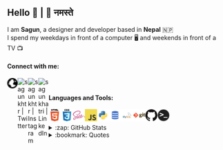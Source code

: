 ## Hello :wave: | :pray: नमस्ते

I am **Sagun**, a designer and developer based in **Nepal** :nepal:   
I spend my weekdays in front of a computer :desktop_computer: and weekends in front of a TV :tv:  

#### Connect with me:

[<img align="left" alt="sagun.info.np" width="24px" src="https://raw.githubusercontent.com/iconic/open-iconic/master/svg/globe.svg" />][website]
[<img align="left" alt="sagunkhtr | Twitter" width="24px" src="https://cdn.jsdelivr.net/npm/simple-icons@v3/icons/twitter.svg" />][twitter]
[<img align="left" alt="sagunkhtr | Instagram" width="24px" src="https://cdn.jsdelivr.net/npm/simple-icons@v3/icons/instagram.svg" />][instagram]
[<img align="left" alt="sagunkhatri | LinkedIn" width="24px" src="https://cdn.jsdelivr.net/npm/simple-icons@v3/icons/linkedin.svg" />][linkedin]

<br />

#### Languages and Tools:

<img align="left" alt="HTML5" width="28px" src="https://raw.githubusercontent.com/github/explore/80688e429a7d4ef2fca1e82350fe8e3517d3494d/topics/html/html.png" />
<img align="left" alt="CSS3" width="28px" src="https://raw.githubusercontent.com/github/explore/80688e429a7d4ef2fca1e82350fe8e3517d3494d/topics/css/css.png" />
<img align="left" alt="Sass" width="28px" src="https://raw.githubusercontent.com/github/explore/80688e429a7d4ef2fca1e82350fe8e3517d3494d/topics/sass/sass.png" />
<img align="left" alt="JavaScript" width="28px" src="https://raw.githubusercontent.com/github/explore/80688e429a7d4ef2fca1e82350fe8e3517d3494d/topics/javascript/javascript.png" />
<!-- <img align="left" alt="React" width="28px" src="https://raw.githubusercontent.com/github/explore/80688e429a7d4ef2fca1e82350fe8e3517d3494d/topics/react/react.png" />
<img align="left" alt="Node.js" width="28px" src="https://raw.githubusercontent.com/github/explore/80688e429a7d4ef2fca1e82350fe8e3517d3494d/topics/nodejs/nodejs.png" /> -->
<img align="left" alt="Python" width="28px" src="https://raw.githubusercontent.com/github/explore/80688e429a7d4ef2fca1e82350fe8e3517d3494d/topics/python/python.png" />
<img align="left" alt="SQL" width="28px" src="https://raw.githubusercontent.com/github/explore/80688e429a7d4ef2fca1e82350fe8e3517d3494d/topics/sql/sql.png" />
<img align="left" alt="MySQL" width="28px" src="https://raw.githubusercontent.com/github/explore/80688e429a7d4ef2fca1e82350fe8e3517d3494d/topics/mysql/mysql.png" />
<img align="left" alt="Git" width="28px" src="https://raw.githubusercontent.com/github/explore/80688e429a7d4ef2fca1e82350fe8e3517d3494d/topics/git/git.png" />
<img align="left" alt="GitHub" width="28px" src="https://raw.githubusercontent.com/github/explore/78df643247d429f6cc873026c0622819ad797942/topics/github/github.png" />
<img align="left" alt="Terminal" width="28px" src="https://raw.githubusercontent.com/github/explore/80688e429a7d4ef2fca1e82350fe8e3517d3494d/topics/terminal/terminal.png" />

<br />
<br />

<details>
  <summary>:zap: GitHub Stats</summary>

  <img align="center" alt="sagunkhatri's GitHub Stats" src="https://github-readme-stats-zeta-five.vercel.app/api?username=sagunkhatri&hide=prs,issues&count_private=true&show_icons=true&theme=tokyonight" />
  <img align="center" alt="sagunkhatri's Top Languages" src="https://github-readme-stats-zeta-five.vercel.app/api/top-langs/?username=sagunkhatri&layout=compact&theme=tokyonight)" />

</details>

<details>
  <summary>:bookmark: Quotes</summary>

  > Never do yesterday what should be done tomorrow.
  >    
  > If at last you do succeed, never try again.

</details>

[website]: https://sagun.info.np
[twitter]: https://twitter.com/sagunkhtr
[instagram]: https://instagram.com/sagunkhtr
[linkedin]: https://linkedin.com/in/sagunkhatri
